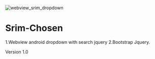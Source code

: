 ![webview_srim_dropdown](https://user-images.githubusercontent.com/83572553/117447728-7719db00-af5b-11eb-87b6-7c9e5cce0d06.jpg)
# Srim-Chosen
1.Webview android dropdown with search jquery
2.Bootstrap Jquery.

Version 1.0
